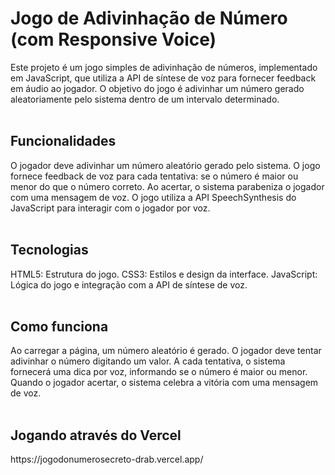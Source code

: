 <h1>Jogo de Adivinhação de Número (com Responsive Voice)</h1>

Este projeto é um jogo simples de adivinhação de números, implementado em JavaScript, que utiliza a API de síntese de voz para fornecer feedback em áudio ao jogador. O objetivo do jogo é adivinhar um número gerado aleatoriamente pelo sistema dentro de um intervalo determinado.
<br>
<br>
<h2>Funcionalidades</h2>
O jogador deve adivinhar um número aleatório gerado pelo sistema.
O jogo fornece feedback de voz para cada tentativa: se o número é maior ou menor do que o número correto.
Ao acertar, o sistema parabeniza o jogador com uma mensagem de voz.
O jogo utiliza a API SpeechSynthesis do JavaScript para interagir com o jogador por voz.
<br>
<br>
<h2>Tecnologias</h2>
HTML5: Estrutura do jogo.
CSS3: Estilos e design da interface.
JavaScript: Lógica do jogo e integração com a API de síntese de voz.
<br>
<br>
<h2>Como funciona</h2>
Ao carregar a página, um número aleatório é gerado.
O jogador deve tentar adivinhar o número digitando um valor.
A cada tentativa, o sistema fornecerá uma dica por voz, informando se o número é maior ou menor.
Quando o jogador acertar, o sistema celebra a vitória com uma mensagem de voz.
<br>
<br>
<h2>Jogando através do Vercel</h2>
https://jogodonumerosecreto-drab.vercel.app/
